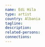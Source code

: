 ```yaml
---
name: Edi Hila
type: artist
country: Albania
tagline:
description:
related-persons:
connections:
---
```

